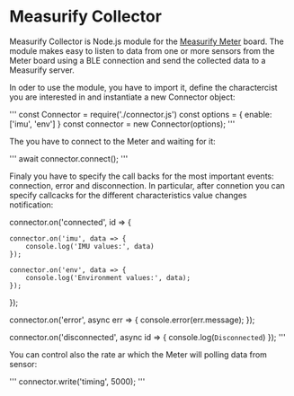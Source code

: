 # Measurify Collector

Measurify Collector is Node.js module for the [Measurify Meter]() board. The module makes easy to listen to data from one or more sensors from the Meter board using a BLE connection and send the collected data to a Measurify server.

In oder to use the module, you have to import it, define the charactercist you are interested in and instantiate a new Connector object:

'''
const Connector = require('./connector.js')
const options = { enable: ['imu', 'env'] }
const connector = new Connector(options);
'''

The you have to connect to the Meter and waiting for it:

'''
await connector.connect();
'''

Finaly you have to specify the call backs for the most important events: connection, error and disconnection. In particular, after connetion you can specify callcacks for the different characteristics value changes notification:


connector.on('connected', id => {
	
	connector.on('imu', data => { 
	    console.log('IMU values:', data) 
	});

	connector.on('env', data => { 
		console.log('Environment values:', data); 
	});
});

connector.on('error', async err => { 
	console.error(err.message); 
});

connector.on('disconnected', async id => { 
	console.log(`Disconnected`) 
});
'''


You can control also the rate ar which the Meter will polling data from sensor:

'''
connector.write('timing', 5000);
'''
